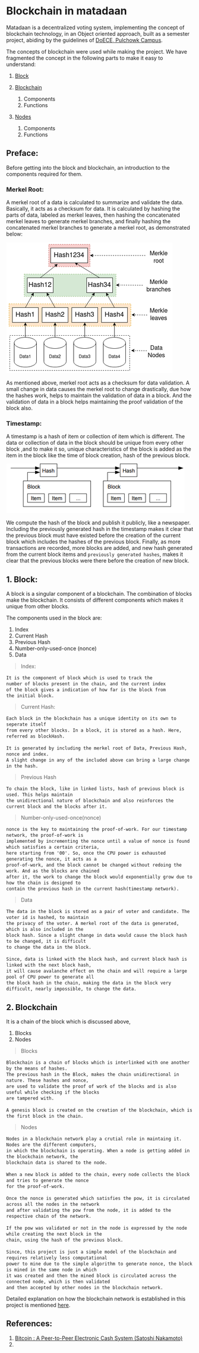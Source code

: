# Blockchain in matadaan

Matadaan is a decentralized voting system, implementing the concept of
blockchain technology, in an Object oriented approach,
built as a semester project, abiding by the guidelines of
[DoECE, Pulchowk Campus](https://doece.pcampus.edu.np).

The concepts of blockchain were used while making the project.
We have fragmented the concept in the following parts to make it easy to understand:

1. [Block](#1-block)

2. [Blockchain](#2-blockchain)
   1. Components
   2. Functions
3. [Nodes](#3-nodes)
   1. Components
   2. Functions

## Preface:
Before getting into the block and blockchain, an introduction to the components required for them.
### Merkel Root:
A merkel root of a data is calculated to summarize and validate the data. Basically, it acts as a checksum for data. It is calculated by hashing the parts of data, labeled as merkel leaves, then hashing the concatenated merkel leaves to generate merkel branches, and finally hashing the concatenated merkel branches to generate a merkel root, as demonstrated below:

![](images/merkel_tree.png)

As mentioned above, merkel root acts as a checksum for data validation. A small change in data causes the merkel root to change drastically, due how the hashes work, helps to maintain the validation of data in a block. And the validation of data in a block helps maintaining the proof validation of the block also.

### Timestamp:

A timestamp is a hash of item or collection of item which is different. The data or collection of data in the block should be unique from every other block ,and to make it so, unique characteristics of the block is added as the item in the block like the time of block creation, hash of the previous block.

![](images/timestamp.PNG)

We compute the hash of the block and publish it publicly, like a newspaper. Including the previously generated hash in the timestamp makes it clear that the previous block must have existed before the creation of the current block which includes the hashes of the previous block. Finally, as more transactions are recorded, more blocks are added, and new hash generated from the current block items and `previously generated hashes`, makes it clear that the previous blocks were there before the creation of new block.

## 1. Block:
A block is a singular component of a blockchain. The combination
of blocks make the blockchain. It consists of different components which
makes it unique from other blocks.

The components used in the block are:

1. Index
2. Current Hash
3. Previous Hash
4. Number-only-used-once (nonce)
5. Data

> Index:

    It is the component of block which is used to track the
    number of blocks present in the chain, and the current index 
    of the block gives a indication of how far is the block from 
    the initial block.

> Current Hash:

    Each block in the blockchain has a unique identity on its own to seperate itself 
    from every other blocks. In a block, it is stored as a hash. Here, referred as blockHash.
    
    It is generated by including the merkel root of Data, Previous Hash, nonce and index.
    A slight change in any of the included above can bring a large change in the hash.

> Previous Hash

    To chain the block, like in linked lists, hash of previous block is used. This helps maintain 
    the unidirectional nature of blockchain and also reinforces the current block and the blocks after it.

> Number-only-used-once(nonce)

    nonce is the key to maintaining the proof-of-work. For our timestamp network, the proof-of-work is
    implemented by incrementing the nonce until a value of nonce is found which satisfies a certain criteria,
    here starting from '00'. So, once the CPU power is exhausted generating the nonce, it acts as a 
    proof-of-work, and the block cannot be changed without redoing the work. And as the blocks are chained
    after it, the work to change the block would exponentially grow due to how the chain is designed to
    contain the previous hash in the current hash(timestamp network).

> Data

    The data in the block is stored as a pair of voter and candidate. The voter id is hashed, to maintain
    the privacy of the voter. A merkel root of the data is generated, which is also included in the 
    block hash. Since a slight change in data would cause the block hash to be changed, it is difficult
    to change the data in the block.

    Since, data is linked with the block hash, and current block hash is linked with the next block hash,
    it will cause avalanche effect on the chain and will require a large pool of CPU power to generate all
    the block hash in the chain, making the data in the block very difficult, nearly impossible, to change the data.


## 2. Blockchain

It is a chain of the block which is discussed above,

1. Blocks
2. Nodes

> Blocks

    Blockchain is a chain of blocks which is interlinked with one another by the means of hashes.
    The previous hash in the Block, makes the chain unidirectional in nature. These hashes and nonce,
    are used to validate the proof of work of the blocks and is also useful while checking if the blocks
    are tampered with.

    A genesis block is created on the creation of the blockchain, which is the first block in the chain.

> Nodes

    Nodes in a blockchain network play a crutial role in maintaing it. Nodes are the different computers,
    in which the blockchain is operating. When a node is getting added in the blockchain network, the 
    blockchain data is shared to the node.

    When a new block is added to the chain, every node collects the block and tries to generate the nonce
    for the proof-of-work.

    Once the nonce is generated which satisfies the pow, it is circulated across all the nodes in the network
    and after validating the pow from the node, it is added to the respective chain of the network.

    If the pow was validated or not in the node is expressed by the node while creating the next block in the
    chain, using the hash of the previous block. 

    Since, this project is just a simple model of the blockchain and requires relatively less computational
    power to mine due to the simple algorithm to generate nonce, the block is mined in the same node in which
    it was created and then the mined block is circulated across the connected node, which is then validated
    and then accepted by other nodes in the blockchain network.
Detailed explanation on how the blockchain network is established in this project is mentioned [here](network.md).

## References:

1. [Bitcoin : A Peer-to-Peer Electronic Cash System (Satoshi Nakamoto)](https://bitcoin.org/bitcoin.pdf)
2. 